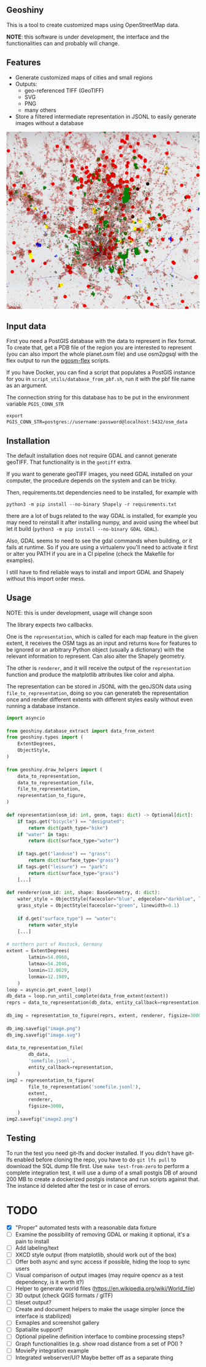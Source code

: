 ## Geoshiny

This is a tool to create customized maps using OpenStreetMap data.

__NOTE__: this software is under development, the interface and the functionalities can and probably will change.

## Features

* Generate customized maps of cities and small regions
* Outputs:
  * geo-referenced TIFF (GeoTIFF)
  * SVG
  * PNG
  * many others
* Store a filtered intermediate representation in JSONL to easily generate images without a database

![example generated map](example.png)


## Input data

First you need a PostGIS database with the data to represent in flex format. To create that, get a PDB file of the region you are interested to represent (you can also import the whole planet.osm file) and use osm2pgsql with the flex output to run the [pgosm-flex](https://github.com/rustprooflabs/pgosm-flex) scripts.

If you have Docker, you can find a script that populates a PostGIS instance for you in `script_utils/database_from_pbf.sh`, run it with the pbf file name as an argument.

The connection string for this database has to be put in the environment variable `PGIS_CONN_STR`

    export PGIS_CONN_STR=postgres://username:password@localhost:5432/osm_data

## Installation

The default installation does not require GDAL and cannot generate geoTIFF. That functionality is in the `geotiff` extra.

If you want to generate geoTIFF images, you need GDAL installed on your computer, the procedure depends on the system and can be tricky.

Then, requirements.txt dependencies need to be installed, for example with

    python3 -m pip install --no-binary Shapely -r requirements.txt

there are a lot of bugs related to the way GDAL is installed, for example you may need to reinstall it after installing numpy, and avoid using the wheel but let it build (`python3 -m pip install --no-binary GDAL GDAL`).

Also, GDAL seems to need to see the gdal commands when building, or it fails at runtime. So if you are using a virtualenv you'll need to activate it first or alter you PATH if you are in a CI pipeline (check the Makefile for examples).

I still have to find reliable ways to install and import GDAL and Shapely without this import order mess.

## Usage

NOTE: this is under development, usage will change soon

The library expects two callbacks.

One is the `representation`, which is called for each map feature in the given extent, it receives the OSM tags as an input and returns `None` for features to be ignored or an arbitrary Python object (usually a dictionary) with the relevant information to represent. Can also alter the Shapely geometry.

The other is `renderer`, and it will receive the output of the `representation` function and produce the matplotlib attributes like color and alpha.

The representation can be stored in JSONL with the geoJSON data using `file_to_representation`, doing so you can generateb the representation once and render different extents with different styles easily without even running a database instance.

```python
import asyncio

from geoshiny.database_extract import data_from_extent
from geoshiny.types import (
    ExtentDegrees,
    ObjectStyle,
)

from geoshiny.draw_helpers import (
    data_to_representation,
    data_to_representation_file,
    file_to_representation,
    representation_to_figure,
)

def representation(osm_id: int, geom, tags: dict) -> Optional[dict]:
    if tags.get("bicycle") == "designated":
        return dict(path_type="bike")
    if "water" in tags:
        return dict(surface_type="water")

    if tags.get("landuse") == "grass":
        return dict(surface_type="grass")
    if tags.get("leisure") == "park":
        return dict(surface_type="grass")
    [...]

def renderer(osm_id: int, shape: BaseGeometry, d: dict):
    water_style = ObjectStyle(facecolor="blue", edgecolor="darkblue", linewidth=0.1)
    grass_style = ObjectStyle(facecolor="green", linewidth=0.1)

    if d.get("surface_type") == "water":
        return water_style
    [...]

# northern part of Rostock, Germany
extent = ExtentDegrees(
        latmin=54.0960,
        latmax=54.2046,
        lonmin=12.0029,
        lonmax=12.1989,
    )
loop = asyncio.get_event_loop()
db_data = loop.run_until_complete(data_from_extent(extent))
reprs = data_to_representation(db_data, entity_callback=representation)

db_img = representation_to_figure(reprs, extent, renderer, figsize=3000)

db_img.savefig("image.png")
db_img.savefig("image.svg")

data_to_representation_file(
        db_data,
        'somefile.jsonl',
        entity_callback=representation,
    )
img2 = representation_to_figure(
        file_to_representation('somefile.jsonl'),
        extent,
        renderer,
        figsize=3000,
    )
img2.savefig("image2.png")

```

## Testing

To run the test you need git-lfs and docker installed. If you didn't have git-lfs enabled before cloning the repo, you have to do `git lfs pull` to download the SQL dump file first.
Use `make test-from-zero` to perform a complete integration test, it will use a dump of a small postgis DB of around 200 MB to create a dockerized postgis instance and run scripts against that. The instance id deleted after the test or in case of errors.

# TODO

- [x] "Proper" automated tests with a reasonable data fixture
- [ ] Examine the possibility of removing GDAL or making it optional, it's a pain to install
- [ ] Add labeling/text
- [ ] XKCD style output (from matplotlib, should work out of the box)
- [ ] Offer both async and sync access if possible, hiding the loop to sync users
- [ ] Visual comparison of output images (may require opencv as a test dependency, is it worth it?)
- [ ] Helper to generate world files (https://en.wikipedia.org/wiki/World_file)
- [ ] 3D output (check QGIS formats / glTF)
- [ ] tileset output?
- [ ] Create and document helpers to make the usage simpler (once the interface is stabilized)
- [ ] Exmaples and screenshot gallery
- [ ] Spatialite support?
- [ ] Optional pipeline definition interface to combine processing steps?
- [ ] Graph functionalities (e.g. show road distance from a set of POI) ?
- [ ] MoviePy integration example
- [ ] Integrated webserver/UI? Maybe better off as a separate thing
